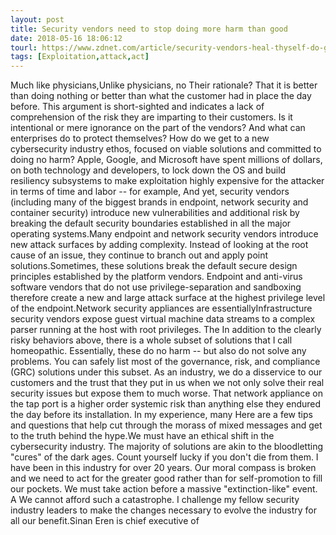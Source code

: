 ```yaml
---
layout: post
title: Security vendors need to stop doing more harm than good
date: 2018-05-16 18:06:12
tourl: https://www.zdnet.com/article/security-vendors-heal-thyself-do-good-not-harm/
tags: [Exploitation,attack,act]
---
```

Much like physicians,Unlike physicians, no Their rationale? That it is better than doing nothing or better than what the customer had in place the day before. This argument is short-sighted and indicates a lack of comprehension of the risk they are imparting to their customers. Is it intentional or mere ignorance on the part of the vendors? And what can enterprises do to protect themselves? How do we get to a new cybersecurity industry ethos, focused on viable solutions and committed to doing no harm? Apple, Google, and Microsoft have spent millions of dollars, on both technology and developers, to lock down the OS and build resiliency subsystems to make exploitation highly expensive for the attacker in terms of time and labor -- for example, And yet, security vendors (including many of the biggest brands in endpoint, network security and container security) introduce new vulnerabilities and additional risk by breaking the default security boundaries established in all the major operating systems.Many endpoint and network security vendors introduce new attack surfaces by adding complexity. Instead of looking at the root cause of an issue, they continue to branch out and apply point solutions.Sometimes, these solutions break the default secure design principles established by the platform vendors. Endpoint and anti-virus software vendors that do not use privilege-separation and sandboxing therefore create a new and large attack surface at the highest privilege level of the endpoint.Network security appliances are essentiallyInfrastructure security vendors expose guest virtual machine data streams to a complex parser running at the host with root privileges. The In addition to the clearly risky behaviors above, there is a whole subset of solutions that I call homeopathic. Essentially, these do no harm -- but also do not solve any problems. You can safely list most of the governance, risk, and compliance (GRC) solutions under this subset. As an industry, we do a disservice to our customers and the trust that they put in us when we not only solve their real security issues but expose them to much worse. That network appliance on the tap port is a higher order systemic risk than anything else they endured the day before its installation. In my experience, many Here are a few tips and questions that help cut through the morass of mixed messages and get to the truth behind the hype.We must have an ethical shift in the cybersecurity industry. The majority of solutions are akin to the bloodletting "cures" of the dark ages. Count yourself lucky if you don't die from them. I have been in this industry for over 20 years. Our moral compass is broken and we need to act for the greater good rather than for self-promotion to fill our pockets. We must take action before a massive "extinction-like" event. A We cannot afford such a catastrophe. I challenge my fellow security industry leaders to make the changes necessary to evolve the industry for all our benefit.Sinan Eren is chief executive of 